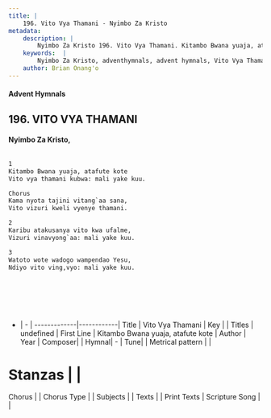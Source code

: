 ```yaml
---
title: |
    196. Vito Vya Thamani - Nyimbo Za Kristo
metadata:
    description: |
        Nyimbo Za Kristo 196. Vito Vya Thamani. Kitambo Bwana yuaja, atafute kote  Vito vya thamani kubwa: mali yake kuu.  Chorus Kama nyota tajini vitang`aa sana,  Vito vizuri kweli vyenye thamani.  
    keywords:  |
        Nyimbo Za Kristo, adventhymnals, advent hymnals, Vito Vya Thamani, Kitambo Bwana yuaja, atafute kote . 
    author: Brian Onang'o
---
```


#### Advent Hymnals
## 196. VITO VYA THAMANI
####  Nyimbo Za Kristo,

```txt

1
Kitambo Bwana yuaja, atafute kote 
Vito vya thamani kubwa: mali yake kuu.

Chorus
Kama nyota tajini vitang`aa sana, 
Vito vizuri kweli vyenye thamani.

2
Karibu atakusanya vito kwa ufalme, 
Vizuri vinavyong`aa: mali yake kuu.

3
Watoto wote wadogo wampendao Yesu, 
Ndiyo vito ving,vyo: mali yake kuu.








```

- |   -  |
-------------|------------|
Title | Vito Vya Thamani |
Key |  |
Titles | undefined |
First Line | Kitambo Bwana yuaja, atafute kote  |
Author | 
Year | 
Composer| |
Hymnal|  - |
Tune|  |
Metrical pattern | |
# Stanzas |  |
Chorus |  |
Chorus Type |  |
Subjects | |
Texts |  |
Print Texts | 
Scripture Song |  |
    
